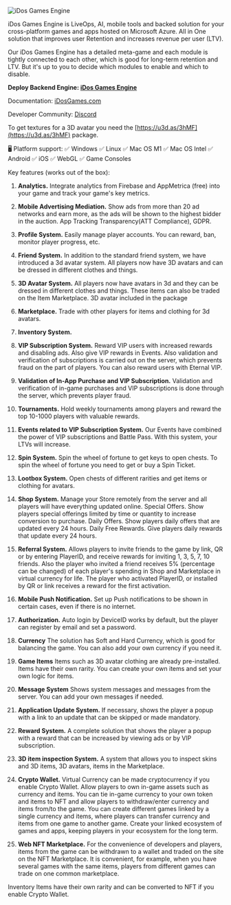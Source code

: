 ![iDos Games Engine](https://idosgames.com/wp-content/uploads/2024/08/1-min.png)

iDos Games Engine is LiveOps, AI, mobile tools and backed solution for your cross-platform games and apps hosted on Microsoft Azure. All in One solution that improves user Retention and increases revenue per user (LTV).

Our iDos Games Engine has a detailed meta-game and each module is tightly connected to each other, which is good for long-term retention and LTV. But it's up to you to decide which modules to enable and which to disable.

**Deploy Backend Engine: [iDos Games Engine](https://azuremarketplace.microsoft.com/en-us/marketplace/apps/idosgames.sdk)**

Documentation: [iDosGames.com](https://idosgames.com/)

Developer Community: [Discord](https://discord.gg/CHshHYE6j6)

To get textures for a 3D avatar you need the [https://u3d.as/3hMF](https://u3d.as/3hMF) package.

🖥️ Platform support:
✅ Windows
✅ Linux
✅ Mac OS M1
✅ Mac OS Intel
✅ Android
✅ iOS
✅ WebGL
✅ Game Consoles

Key features (works out of the box):

1. **Analytics.**
Integrate analytics from Firebase and AppMetrica (free) into your game and track your game's key metrics.

2. **Mobile Advertising Mediation.**
Show ads from more than 20 ad networks and earn more, as the ads will be shown to the highest bidder in the auction. App Tracking Transparency(ATT Compliance), GDPR.

3. **Profile System.**
Easily manage player accounts. You can reward, ban, monitor player progress, etc.

4. **Friend System.**
In addition to the standard friend system, we have introduced a 3d avatar system. All players now have 3D avatars and can be dressed in different clothes and things.

5. **3D Avatar System.**
All players now have avatars in 3d and they can be dressed in different clothes and things. These items can also be traded on the Item Marketplace. 3D avatar included in the package

6. **Marketplace.**
Trade with other players for items and clothing for 3d avatars.

7. **Inventory System.**

8. **VIP Subscription System.**
Reward VIP users with increased rewards and disabling ads. Also give VIP rewards in Events. Also validation and verification of subscriptions is carried out on the server, which prevents fraud on the part of players. You can also reward users with Eternal VIP.

9. **Validation of In-App Purchase and VIP Subscription.**
Validation and verification of in-game purchases and VIP subscriptions is done through the server, which prevents player fraud.

10. **Tournaments.**
Hold weekly tournaments among players and reward the top 10-1000 players with valuable rewards.

11. **Events related to VIP Subscription System.**
Our Events have combined the power of VIP subscriptions and Battle Pass. With this system, your LTVs will increase.

12. **Spin System.**
Spin the wheel of fortune to get keys to open chests. To spin the wheel of fortune you need to get or buy a Spin Ticket.

13. **Lootbox System.**
Open chests of different rarities and get items or clothing for avatars.

14. **Shop System.**
Manage your Store remotely from the server and all players will have everything updated online.
Special Offers. Show players special offerings limited by time or quantity to increase conversion to purchase.
Daily Offers. Show players daily offers that are updated every 24 hours.
Daily Free Rewards. Give players daily rewards that update every 24 hours.

15. **Referral System.**
Allows players to invite friends to the game by link, QR or by entering PlayerID, and receive rewards for inviting 1, 3, 5, 7, 10 friends. Also the player who invited a friend receives 5% (percentage can be changed) of each player's spending in Shop and Marketplace in virtual currency for life. The player who activated PlayerID, or installed by QR or link receives a reward for the first activation.

16. **Mobile Push Notification.**
Set up Push notifications to be shown in certain cases, even if there is no internet.

17. **Authorization.**
Auto login by DeviceID works by default, but the player can register by email and set a password.

18. **Currency**
The solution has Soft and Hard Currency, which is good for balancing the game.
You can also add your own currency if you need it.

19. **Game Items**
Items such as 3D avatar clothing are already pre-installed. Items have their own rarity. You can create your own items and set your own logic for items.

20. **Message System**
Shows system messages and messages from the server. You can add your own messages if needed.

21. **Application Update System.**
If necessary, shows the player a popup with a link to an update that can be skipped or made mandatory.

22. **Reward System.**
A complete solution that shows the player a popup with a reward that can be increased by viewing ads or by VIP subscription.

23. **3D item inspection System.**
A system that allows you to inspect skins and 3D items, 3D avatars, items in the Marketplace.

24. **Crypto Wallet.**
Virtual Currency can be made cryptocurrency if you enable Crypto Wallet.
Allow players to own in-game assets such as currency and items. You can tie in-game currency to your own token and items to NFT and allow players to withdraw/enter currency and items from/to the game. You can create different games linked by a single currency and items, where players can transfer currency and items from one game to another game. Create your linked ecosystem of games and apps, keeping players in your ecosystem for the long term.

25. **Web NFT Marketplace.**
For the convenience of developers and players, items from the game can be withdrawn to a wallet and traded on the site on the NFT Marketplace. It is convenient, for example, when you have several games with the same items, players from different games can trade on one common marketplace.

Inventory Items have their own rarity and can be converted to NFT if you enable Crypto Wallet.